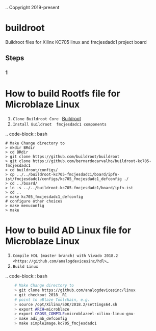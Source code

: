 ..  Copyright 2019-present 

# buildroot
Buildroot files for Xilinx KC705 linux and fmcjesdadc1 project board

## Steps
### 1


How to build Rootfs file for Microblaze Linux
=====================================

1. `Clone Buildroot Core ` [Buildroot](http://docs.platformio.org/page/core.html)
2. `Install Buildroot  fmcjesdadc1 components`

.. code-block:: bash 

    # Make Change directory to
    > mkdir BRdir
    > cd BRdir
    > git clone https://github.com/buildroot/buildroot
    > git clone https://github.com/bernardocarvalho/buildroot-kc705-fmcjesdadc1
    > cd buildroot/configs/
    > cp ../../buildroot-kc705-fmcjesdadc1/board/ipfn-ist/fmcjesdadc1/configs/kc705_fmcjesdadc1_defconfig ./
    > cd ../board/
    > ln -s ../../buildroot-kc705-fmcjesdadc1/board/ipfn-ist
    > cd ..
    > make kc705_fmcjesdadc1_defconfig
    # configure other choices 
    > make menuconfig
    > make

How to build AD Linux file for Microblaze Linux
=====================================

1. `Compile HDL (master branch) with Vivado 2018.2  <https://github.com/analogdevicesinc/hdl>`_
2. `Build Linux `

.. code-block:: bash
 
```bash
    # Make Change directory to
    > git clone https://github.com/analogdevicesinc/linux
    > git checkout 2018__R1
    # point to uBlaze Toolchain, e.g.
    > source /opt/Xilinx/SDK/2018.2/settings64.sh
    > export ARCH=microblaze
    > export CROSS_COMPILE=microblazeel-xilinx-linux-gnu-
    > make adi_mb_defconfig
    > make simpleImage.kc705_fmcjesdadc1
```
